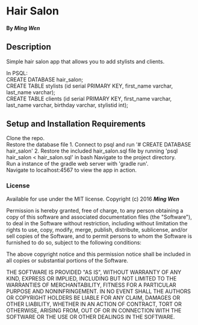 # Hair Salon

#### By _Ming Wen_

## Description

Simple hair salon app that allows you to add stylists and clients.

  In PSQL:  
  CREATE DATABASE hair_salon;  
  CREATE TABLE stylists (id serial PRIMARY KEY, first_name varchar, last_name varchar);  
  CREATE TABLE clients (id serial PRIMARY KEY, first_name varchar, last_name varchar, birthday varchar, stylistid int);  

## Setup and Installation Requirements

  Clone the repo.  
  Restore the database file
    1. Connect to psql and run '# CREATE DATABASE hair_salon'
    2. Restore the included hair_salon.sql file by running 'psql hair_salon < hair_salon.sql' in bash
  Navigate to the project directory.  
  Run a instance of the gradle web server with 'gradle run'.  
  Navigate to localhost:4567 to view the app in action.

### License

Available for use under the MIT license.
Copyright (c) 2016 **_Ming Wen_**

  Permission is hereby granted, free of charge, to any person obtaining a copy of this software and associated documentation files (the "Software"), to deal in the Software without restriction, including without limitation the rights to use, copy, modify, merge, publish, distribute, sublicense, and/or sell copies of the Software, and to permit persons to whom the Software is furnished to do so, subject to the following conditions:

  The above copyright notice and this permission notice shall be included in all copies or substantial portions of the Software.

  THE SOFTWARE IS PROVIDED "AS IS", WITHOUT WARRANTY OF ANY KIND, EXPRESS OR IMPLIED, INCLUDING BUT NOT LIMITED TO THE WARRANTIES OF MERCHANTABILITY, FITNESS FOR A PARTICULAR PURPOSE AND NONINFRINGEMENT. IN NO EVENT SHALL THE AUTHORS OR COPYRIGHT HOLDERS BE LIABLE FOR ANY CLAIM, DAMAGES OR OTHER LIABILITY, WHETHER IN AN ACTION OF CONTRACT, TORT OR OTHERWISE, ARISING FROM, OUT OF OR IN CONNECTION WITH THE SOFTWARE OR THE USE OR OTHER DEALINGS IN THE SOFTWARE.
